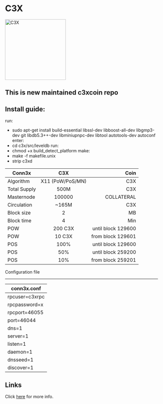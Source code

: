 # C3X

<img src="https://i.imgur.com/QVY55XR.png" alt="C3X" width="200"/>


This is new maintained c3xcoin repo
-------------

Install guide:
-------------

run:
* sudo apt-get install build-essential libssl-dev libboost-all-dev libgmp3-dev git libdb5.3++-dev libminiupnpc-dev libtool autotools-dev autoconf
enter:
* cd c3x/src/leveldb
run:
* chmod +x build_detect_platform
make:
* make -f makefile.unix
* strip c3xd


| Conn3x        | C3X           | Coin  |
| ------------- |:-------------:| -----:|
| Algorithm           | X11 (PoW/PoS/MN)  | C3X |
| Total Supply        | 500M    |  C3X  |
| Masternode          | 100000  |  COLLATERAL  |
| Circulation         | ~165M   |  C3X  |
| Block size          |   2   |  MB  |
| Block time          |   4   |  Min  |
| POW          |   200 C3X   |  until block 129600  |
| POW          |   10 C3X   |  from block 129601  |
| POS          |   100%   |  until block 129600  |
| POS          |   50%   |  until block 259200  |
| POS          |   10%   |  from block 259201  |


Configuration file
______________


| conn3x.conf        | 
| ------------- |
| rpcuser=c3xrpc           |
| rpcpassword=x        |
| rpcport=46055          | 
| port=46044         |
| dns=1          |
| server=1          |
| listen=1          |
| daemon=1          |
| dnsseed=1          |
| discover=1          |


Links
-----

Click [here](#) for more info.
